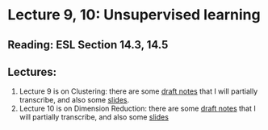 # Lecture 9, 10: Unsupervised learning

## Reading: ESL Section 14.3, 14.5

## Lectures:

1. Lecture 9 is on Clustering: there are some [draft notes](lecture9.pdf) that I will partially transcribe, and also some [slides](lecture9slides.pdf).
1. Lecture 10 is on Dimension Reduction: there are some [draft notes](lecture10.pdf) that I will partially transcribe, and also some [slides](lecture10slides.pdf)
